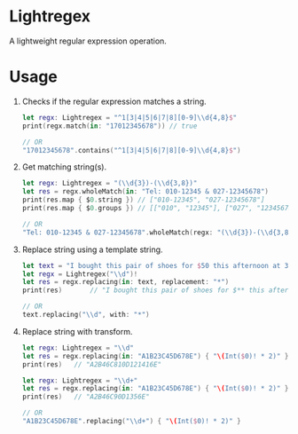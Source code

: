 # Lightregex
A lightweight regular expression operation.



# Usage

1. Checks if the regular expression matches a string.

   ```swift
   let regx: Lightregex = "^1[3|4|5|6|7|8][0-9]\\d{4,8}$"
   print(regx.match(in: "17012345678"))	// true
   
   // OR
   "17012345678".contains("^1[3|4|5|6|7|8][0-9]\\d{4,8}$")
   ```


2. Get matching string(s).

   ```swift
   let regx: Lightregex = "(\\d{3})-(\\d{3,8})"
   let res = regx.wholeMatch(in: "Tel: 010-12345 & 027-12345678")
   print(res.map { $0.string })	// ["010-12345", "027-12345678"]
   print(res.map { $0.groups })	// [["010", "12345"], ["027", "12345678"]]
   
   // OR
   "Tel: 010-12345 & 027-12345678".wholeMatch(regx: "(\\d{3})-(\\d{3,8})")
   ```

3. Replace string using a template string.

   ```swift
   let text = "I bought this pair of shoes for $50 this afternoon at 3pm."
   let regx = Lightregex("\\d")!
   let res = regx.replacing(in: text, replacement: "*")
   print(res)		// "I bought this pair of shoes for $** this afternoon at *pm."
   
   // OR
   text.replacing("\\d", with: "*")
   ```

4. Replace string with transform.

   ```swift
   let regx: Lightregex = "\\d"
   let res = regx.replacing(in: "A1B23C45D678E") { "\(Int($0)! * 2)" }
   print(res)	// "A2B46C810D121416E"
   
   let regx: Lightregex = "\\d+"
   let res = regx.replacing(in: "A1B23C45D678E") { "\(Int($0)! * 2)" }
   print(res)	// "A2B46C90D1356E"
   
   // OR
   "A1B23C45D678E".replacing("\\d+") { "\(Int($0)! * 2)" }
   ```

   
